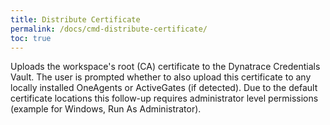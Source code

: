 ```yaml
---
title: Distribute Certificate
permalink: /docs/cmd-distribute-certificate/
toc: true
---
```


Uploads the workspace's root (CA) certificate to the Dynatrace Credentials Vault. The user is prompted whether to also upload
this certificate to any locally installed OneAgents or ActiveGates (if detected). Due to the default certificate locations this
follow-up requires administrator level permissions (example for Windows, Run As Administrator).